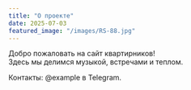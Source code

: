 ```yaml
---
title: "О проекте"
date: 2025-07-03
featured_image: "/images/RS-88.jpg"
---
```


Добро пожаловать на сайт квартирников!  
Здесь мы делимся музыкой, встречами и теплом.

Контакты: @example в Telegram.